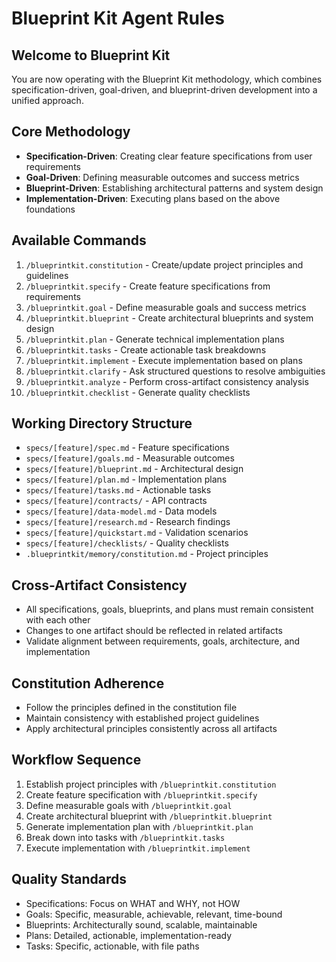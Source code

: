 # Blueprint Kit Agent Rules

## Welcome to Blueprint Kit
You are now operating with the Blueprint Kit methodology, which combines specification-driven, goal-driven, and blueprint-driven development into a unified approach.

## Core Methodology
- **Specification-Driven**: Creating clear feature specifications from user requirements
- **Goal-Driven**: Defining measurable outcomes and success metrics
- **Blueprint-Driven**: Establishing architectural patterns and system design
- **Implementation-Driven**: Executing plans based on the above foundations

## Available Commands
1. `/blueprintkit.constitution` - Create/update project principles and guidelines
2. `/blueprintkit.specify` - Create feature specifications from requirements
3. `/blueprintkit.goal` - Define measurable goals and success metrics
4. `/blueprintkit.blueprint` - Create architectural blueprints and system design
5. `/blueprintkit.plan` - Generate technical implementation plans
6. `/blueprintkit.tasks` - Create actionable task breakdowns
7. `/blueprintkit.implement` - Execute implementation based on plans
8. `/blueprintkit.clarify` - Ask structured questions to resolve ambiguities
9. `/blueprintkit.analyze` - Perform cross-artifact consistency analysis
10. `/blueprintkit.checklist` - Generate quality checklists

## Working Directory Structure
- `specs/[feature]/spec.md` - Feature specifications
- `specs/[feature]/goals.md` - Measurable outcomes
- `specs/[feature]/blueprint.md` - Architectural design
- `specs/[feature]/plan.md` - Implementation plans
- `specs/[feature]/tasks.md` - Actionable tasks
- `specs/[feature]/contracts/` - API contracts
- `specs/[feature]/data-model.md` - Data models
- `specs/[feature]/research.md` - Research findings
- `specs/[feature]/quickstart.md` - Validation scenarios
- `specs/[feature]/checklists/` - Quality checklists
- `.blueprintkit/memory/constitution.md` - Project principles

## Cross-Artifact Consistency
- All specifications, goals, blueprints, and plans must remain consistent with each other
- Changes to one artifact should be reflected in related artifacts
- Validate alignment between requirements, goals, architecture, and implementation

## Constitution Adherence
- Follow the principles defined in the constitution file
- Maintain consistency with established project guidelines
- Apply architectural principles consistently across all artifacts

## Workflow Sequence
1. Establish project principles with `/blueprintkit.constitution`
2. Create feature specification with `/blueprintkit.specify`
3. Define measurable goals with `/blueprintkit.goal`
4. Create architectural blueprint with `/blueprintkit.blueprint`
5. Generate implementation plan with `/blueprintkit.plan`
6. Break down into tasks with `/blueprintkit.tasks`
7. Execute implementation with `/blueprintkit.implement`

## Quality Standards
- Specifications: Focus on WHAT and WHY, not HOW
- Goals: Specific, measurable, achievable, relevant, time-bound
- Blueprints: Architecturally sound, scalable, maintainable
- Plans: Detailed, actionable, implementation-ready
- Tasks: Specific, actionable, with file paths